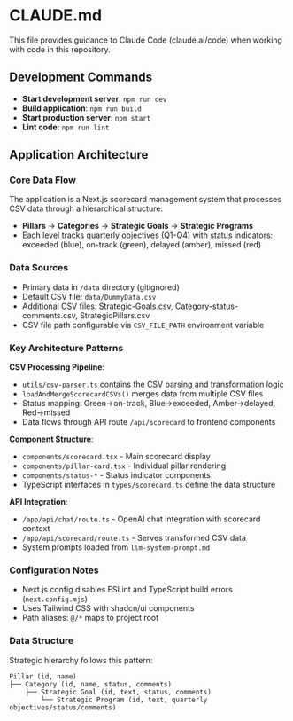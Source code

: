 # CLAUDE.md

This file provides guidance to Claude Code (claude.ai/code) when working with code in this repository.

## Development Commands

- **Start development server**: `npm run dev`
- **Build application**: `npm run build`
- **Start production server**: `npm start`
- **Lint code**: `npm run lint`

## Application Architecture

### Core Data Flow
The application is a Next.js scorecard management system that processes CSV data through a hierarchical structure:
- **Pillars** → **Categories** → **Strategic Goals** → **Strategic Programs**
- Each level tracks quarterly objectives (Q1-Q4) with status indicators: exceeded (blue), on-track (green), delayed (amber), missed (red)

### Data Sources
- Primary data in `/data` directory (gitignored)
- Default CSV file: `data/DummyData.csv`
- Additional CSV files: Strategic-Goals.csv, Category-status-comments.csv, StrategicPillars.csv
- CSV file path configurable via `CSV_FILE_PATH` environment variable

### Key Architecture Patterns

**CSV Processing Pipeline**:
- `utils/csv-parser.ts` contains the CSV parsing and transformation logic
- `loadAndMergeScorecardCSVs()` merges data from multiple CSV files
- Status mapping: Green→on-track, Blue→exceeded, Amber→delayed, Red→missed
- Data flows through API route `/api/scorecard` to frontend components

**Component Structure**:
- `components/scorecard.tsx` - Main scorecard display
- `components/pillar-card.tsx` - Individual pillar rendering
- `components/status-*` - Status indicator components
- TypeScript interfaces in `types/scorecard.ts` define the data structure

**API Integration**:
- `/app/api/chat/route.ts` - OpenAI chat integration with scorecard context
- `/app/api/scorecard/route.ts` - Serves transformed CSV data
- System prompts loaded from `llm-system-prompt.md`

### Configuration Notes
- Next.js config disables ESLint and TypeScript build errors (`next.config.mjs`)
- Uses Tailwind CSS with shadcn/ui components
- Path aliases: `@/*` maps to project root

### Data Structure
Strategic hierarchy follows this pattern:
```
Pillar (id, name) 
├── Category (id, name, status, comments)
    ├── Strategic Goal (id, text, status, comments)
        └── Strategic Program (id, text, quarterly objectives/status/comments)
```